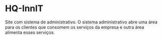 # HQ-InnIT
Site com sistema de administrativo. O sistema administrativo abre uma área para os clientes que consomem os serviços da empresa e outra área alimenta esses serviços.
